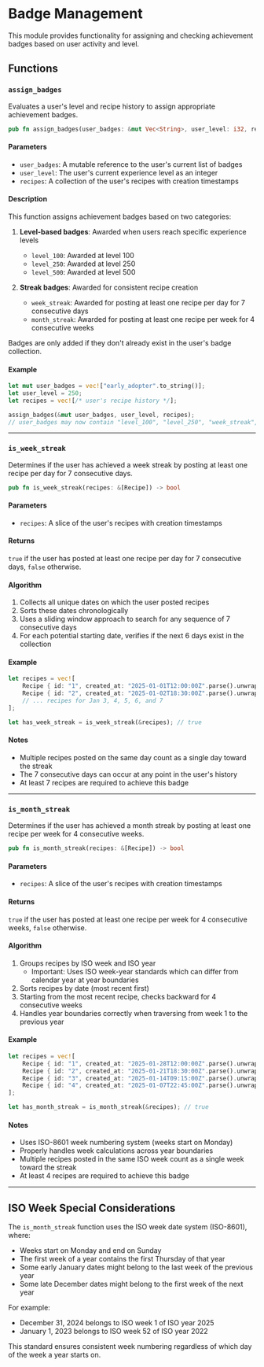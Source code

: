 # Badge Management

This module provides functionality for assigning and checking achievement badges based on user activity and level.

## Functions

### `assign_badges`

Evaluates a user's level and recipe history to assign appropriate achievement badges.

```rust
pub fn assign_badges(user_badges: &mut Vec<String>, user_level: i32, recipes: Vec<Recipe>)
```

#### Parameters

- `user_badges`: A mutable reference to the user's current list of badges
- `user_level`: The user's current experience level as an integer
- `recipes`: A collection of the user's recipes with creation timestamps

#### Description

This function assigns achievement badges based on two categories:

1. **Level-based badges**: Awarded when users reach specific experience levels
   - `level_100`: Awarded at level 100
   - `level_250`: Awarded at level 250
   - `level_500`: Awarded at level 500

2. **Streak badges**: Awarded for consistent recipe creation
   - `week_streak`: Awarded for posting at least one recipe per day for 7 consecutive days
   - `month_streak`: Awarded for posting at least one recipe per week for 4 consecutive weeks

Badges are only added if they don't already exist in the user's badge collection.

#### Example

```rust
let mut user_badges = vec!["early_adopter".to_string()];
let user_level = 250;
let recipes = vec![/* user's recipe history */];

assign_badges(&mut user_badges, user_level, recipes);
// user_badges may now contain "level_100", "level_250", "week_streak", etc.
```

---

### `is_week_streak`

Determines if the user has achieved a week streak by posting at least one recipe per day for 7 consecutive days.

```rust
pub fn is_week_streak(recipes: &[Recipe]) -> bool
```

#### Parameters

- `recipes`: A slice of the user's recipes with creation timestamps

#### Returns

`true` if the user has posted at least one recipe per day for 7 consecutive days, `false` otherwise.

#### Algorithm

1. Collects all unique dates on which the user posted recipes
2. Sorts these dates chronologically
3. Uses a sliding window approach to search for any sequence of 7 consecutive days
4. For each potential starting date, verifies if the next 6 days exist in the collection

#### Example

```rust
let recipes = vec![
    Recipe { id: "1", created_at: "2025-01-01T12:00:00Z".parse().unwrap(), ... },
    Recipe { id: "2", created_at: "2025-01-02T18:30:00Z".parse().unwrap(), ... },
    // ... recipes for Jan 3, 4, 5, 6, and 7
];

let has_week_streak = is_week_streak(&recipes); // true
```

#### Notes

- Multiple recipes posted on the same day count as a single day toward the streak
- The 7 consecutive days can occur at any point in the user's history
- At least 7 recipes are required to achieve this badge

---

### `is_month_streak`

Determines if the user has achieved a month streak by posting at least one recipe per week for 4 consecutive weeks.

```rust
pub fn is_month_streak(recipes: &[Recipe]) -> bool
```

#### Parameters

- `recipes`: A slice of the user's recipes with creation timestamps

#### Returns

`true` if the user has posted at least one recipe per week for 4 consecutive weeks, `false` otherwise.

#### Algorithm

1. Groups recipes by ISO week and ISO year
   - Important: Uses ISO week-year standards which can differ from calendar year at year boundaries
2. Sorts recipes by date (most recent first)
3. Starting from the most recent recipe, checks backward for 4 consecutive weeks
4. Handles year boundaries correctly when traversing from week 1 to the previous year

#### Example

```rust
let recipes = vec![
    Recipe { id: "1", created_at: "2025-01-28T12:00:00Z".parse().unwrap(), ... }, // Week 5
    Recipe { id: "2", created_at: "2025-01-21T18:30:00Z".parse().unwrap(), ... }, // Week 4
    Recipe { id: "3", created_at: "2025-01-14T09:15:00Z".parse().unwrap(), ... }, // Week 3
    Recipe { id: "4", created_at: "2025-01-07T22:45:00Z".parse().unwrap(), ... }, // Week 2
];

let has_month_streak = is_month_streak(&recipes); // true
```

#### Notes

- Uses ISO-8601 week numbering system (weeks start on Monday)
- Properly handles week calculations across year boundaries
- Multiple recipes posted in the same ISO week count as a single week toward the streak
- At least 4 recipes are required to achieve this badge

---

## ISO Week Special Considerations

The `is_month_streak` function uses the ISO week date system (ISO-8601), where:

- Weeks start on Monday and end on Sunday
- The first week of a year contains the first Thursday of that year
- Some early January dates might belong to the last week of the previous year
- Some late December dates might belong to the first week of the next year

For example:
- December 31, 2024 belongs to ISO week 1 of ISO year 2025
- January 1, 2023 belongs to ISO week 52 of ISO year 2022

This standard ensures consistent week numbering regardless of which day of the week a year starts on.
